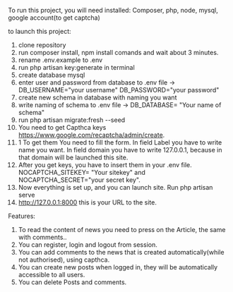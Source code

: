 To run this project, you will need installed:
Composer,
php,
node,
mysql,
google account(to get captcha)

to launch this project:

1. clone repository
2. run composer install, npm install comands and wait about 3 minutes.
3. rename .env.example to .env
4. run php artisan key:generate in terminal
5. create database mysql
6. enter user and password from database to .env file -> DB_USERNAME="your username" DB_PASSWORD="your password"
7. create new schema in database with naming you want
8. write naming of schema to .env file -> DB_DATABASE= "Your name of schema"
9. run php artisan migrate:fresh --seed
10. You need to get Capthca keys https://www.google.com/recaptcha/admin/create.
10. 1 To get them You need to fill the form. In field Label you have to write name you want. In field domain you have to write 127.0.0.1,
because in that domain will be launched this site.
11. After you get keys, you have to insert them in your .env file. NOCAPTCHA_SITEKEY= "Your sitekey" and NOCAPTCHA_SECRET="your secret key".
12. Now everything is set up, and you can launch site. Run php artisan serve
13. http://127.0.0.1:8000 this is your URL to the site.

Features: 
1. To read the content of news you need to press on the Article, the same with comments..
2. You can register, login and logout from session.
3. You can add comments to the news that is created automatically(while not authorised), using capthca.
4. You can create new posts when logged in, they will be automatically accessible to all users.
5. You can delete Posts and comments.

